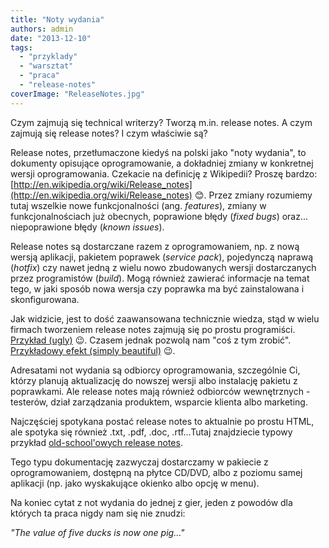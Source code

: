 ```yaml
---
title: "Noty wydania"
authors: admin
date: "2013-12-10"
tags:
  - "przyklady"
  - "warsztat"
  - "praca"
  - "release-notes"
coverImage: "ReleaseNotes.jpg"
---
```


Czym zajmują się technical writerzy? Tworzą m.in. release notes. A czym zajmują
się release notes? I czym właściwie są?

<!--truncate-->

Release notes, przetłumaczone kiedyś na polski jako "noty wydania", to dokumenty
opisujące oprogramowanie, a dokładniej zmiany w konkretnej wersji
oprogramowania. Czekacie na definicję z Wikipedii? Proszę bardzo:
[http://en.wikipedia.org/wiki/Release_notes](http://en.wikipedia.org/wiki/Release_notes)
😊. Przez zmiany rozumiemy tutaj wszelkie nowe funkcjonalności (ang.
_features_), zmiany w funkcjonalnościach już obecnych, poprawione błędy (_fixed
bugs_) oraz... niepoprawione błędy (_known issues_).

Release notes są dostarczane razem z oprogramowaniem, np. z nową wersją
aplikacji, pakietem poprawek (_service pack_), pojedynczą naprawą (_hotfix_) czy
nawet jedną z wielu nowo zbudowanych wersji dostarczanych przez programistów
(_build_). Mogą również zawierać informacje na temat tego, w jaki sposób nowa
wersja czy poprawka ma być zainstalowana i skonfigurowana.

Jak widzicie, jest to dość zaawansowana technicznie wiedza, stąd w wielu firmach
tworzeniem release notes zajmują się po prostu programiści.
[Przykład (ugly)](http://gstreamer.freedesktop.org/releases/gst-plugins-ugly/1.2.0.html)
😉. Czasem jednak pozwolą nam "coś z tym zrobić".
[Przykładowy efekt (simply beautiful)](http://help.gnome.org/misc/release-notes/2.18/)
😉.

Adresatami not wydania są odbiorcy oprogramowania, szczególnie Ci, którzy
planują aktualizację do nowszej wersji albo instalację pakietu z poprawkami. Ale
release notes mają również odbiorców wewnętrznych - testerów, dział zarządzania
produktem, wsparcie klienta albo marketing.

Najczęściej spotykana postać release notes to aktualnie po prostu HTML, ale
spotyka się również .txt, .pdf, .doc, .rtf...Tutaj znajdziecie typowy przykład
[old-school'owych release notes](http://www.miranda.com/support/software/DVI-Ramp%202/software/Firmware/Firmware%20packages/Beta/DR2_v80309_ReleaseNotes.pdf).

Tego typu dokumentację zazwyczaj dostarczamy w pakiecie z oprogramowaniem,
dostępną na płytce CD/DVD, albo z poziomu samej aplikacji (np. jako wyskakujące
okienko albo opcję w menu).

Na koniec cytat z not wydania do jednej z gier, jeden z powodów dla których ta
praca nigdy nam się nie znudzi:

_"The value of five ducks is now one pig..."_
